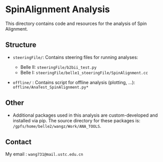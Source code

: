 # SpinAlignment Analysis

This directory contains code and resources for the analysis of Spin Alignment.

## Structure

- `steeringFile/`: Contains steering files for running analyses:
    - Belle II: `steeringFile/b2bii_test.py`
    - Belle I: `steeringFile/belle1_steeringFile/SpinAlignment.cc`

- `offline/` : Contains script for offline analysis (plotting, ...): `offline/AnaTest_SpinAlignment.py*`


## Other
- Additional packages used in this analysis are custom-developed and installed via pip. The source directory for these packages is: `/gpfs/home/belle2/wangz/Work/ANA_TOOLS`.


## Contact

My email : `wang731@mail.ustc.edu.cn`
